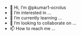 - 👋 Hi, I’m @pkumar1-ocrolus
- 👀 I’m interested in ...
- 🌱 I’m currently learning ...
- 💞️ I’m looking to collaborate on ...
- 📫 How to reach me ...

<!---
pkumar1-ocrolus/pkumar1-ocrolus is a ✨ special ✨ repository because its `README.md` (this file) appears on your GitHub profile.
You can click the Preview link to take a look at your changes.
--->
